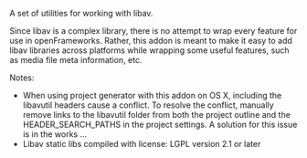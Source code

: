 A set of utilities for working with libav.

Since libav is a complex library, there is no attempt to wrap every feature for use in openFrameworks.  Rather, this addon is meant to make it easy to add libav libraries across platforms while wrapping some useful features, such as media file meta information, etc.


Notes:
- When using project generator with this addon on OS X, including the libavutil headers cause a conflict.  To resolve the conflict, manually remove links to the libavutil folder from both the project outline and the HEADER_SEARCH_PATHS in the project settings.  A solution for this issue is in the works ... 
- Libav static libs compiled with license: LGPL version 2.1 or later
